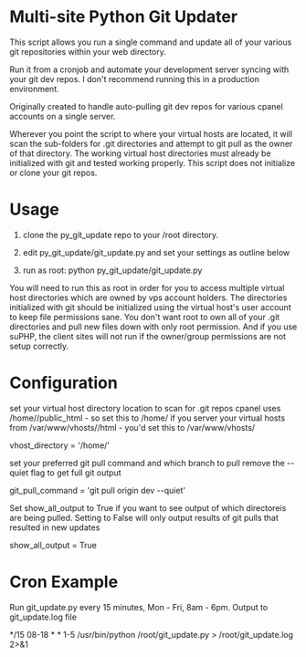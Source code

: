 Multi-site Python Git Updater
=============

This script allows you run a single command and update all of your various git repositories within your web directory.

Run it from a cronjob and automate your development server syncing with your git dev repos. I don't recommend running this in a production environment.

Originally created to handle auto-pulling git dev repos for various cpanel accounts on a single server.

Wherever you point the script to where your virtual hosts are located, it will scan the sub-folders for .git directories and attempt to git pull as the owner of that directory. The working virtual host directories must already be initialized with git and tested working properly. This script does not initialize or clone your git repos.


Usage
============

1) clone the py_git_update repo to your /root directory. 

2) edit py_git_update/git_update.py and set your settings as outline below

3) run as root: python py_git_update/git_update.py

You will need to run this as root in order for you to access multiple virtual host directories which are owned by vps account holders. The directories initialized with git should be initialized using the virtual host's user account to keep file permissions sane. You don't want root to own all of your .git directories and pull new files down with only root permission. And if you use suPHP, the client sites will not run if the owner/group permissions are not setup correctly.


Configuration
=============

set your virtual host directory location to scan for .git repos
cpanel uses /home/<account>/public_html - so set this to /home/
if you server your virtual hosts from /var/www/vhosts/<account>/html - you'd set this to /var/www/vhosts/

vhost_directory         = '/home/'


set your preferred git pull command and which branch to pull
remove the --quiet flag to get full git output

git_pull_command        = 'git pull origin dev --quiet'


Set show_all_output to True if you want to see output of which directoreis are being pulled. Setting to False will only output results of git pulls that resulted in new updates

show_all_output         = True


Cron Example
=============

Run git_update.py every 15 minutes, Mon - Fri, 8am - 6pm. Output to git_update.log file

*/15 08-18 * * 1-5 /usr/bin/python /root/git_update.py > /root/git_update.log 2>&1

